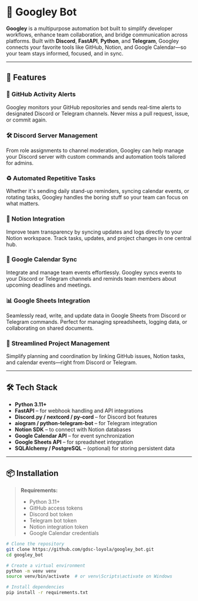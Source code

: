 # 🤖 Googley Bot

**Googley** is a multipurpose automation bot built to simplify developer workflows, enhance team collaboration, and bridge communication across platforms. Built with **Discord**, **FastAPI**, **Python**, and **Telegram**, Googley connects your favorite tools like GitHub, Notion, and Google Calendar—so your team stays informed, focused, and in sync.

---

## 🚀 Features

### 🔔 GitHub Activity Alerts
Googley monitors your GitHub repositories and sends real-time alerts to designated Discord or Telegram channels. Never miss a pull request, issue, or commit again.

### 🛠️ Discord Server Management
From role assignments to channel moderation, Googley can help manage your Discord server with custom commands and automation tools tailored for admins.

### ♻️ Automated Repetitive Tasks
Whether it's sending daily stand-up reminders, syncing calendar events, or rotating tasks, Googley handles the boring stuff so your team can focus on what matters.

### 🧠 Notion Integration
Improve team transparency by syncing updates and logs directly to your Notion workspace. Track tasks, updates, and project changes in one central hub.

### 📅 Google Calendar Sync
Integrate and manage team events effortlessly. Googley syncs events to your Discord or Telegram channels and reminds team members about upcoming deadlines and meetings.

### 📊 Google Sheets Integration
Seamlessly read, write, and update data in Google Sheets from Discord or Telegram commands. Perfect for managing spreadsheets, logging data, or collaborating on shared documents.

### 🧩 Streamlined Project Management
Simplify planning and coordination by linking GitHub issues, Notion tasks, and calendar events—right from Discord or Telegram.

---

## 🛠 Tech Stack

- **Python 3.11+**
- **FastAPI** – for webhook handling and API integrations
- **Discord.py / nextcord / py-cord** – for Discord bot features
- **aiogram / python-telegram-bot** – for Telegram integration
- **Notion SDK** – to connect with Notion databases
- **Google Calendar API** – for event synchronization
- **Google Sheets API** – for spreadsheet integration
- **SQLAlchemy / PostgreSQL** – (optional) for storing persistent data

---

## 📦 Installation

> **Requirements:**
> - Python 3.11+
> - GitHub access tokens
> - Discord bot token
> - Telegram bot token
> - Notion integration token
> - Google Calendar credentials

```bash
# Clone the repository
git clone https://github.com/gdsc-loyola/googley_bot.git
cd googley_bot

# Create a virtual environment
python -m venv venv
source venv/bin/activate  # or venv\Scripts\activate on Windows

# Install dependencies
pip install -r requirements.txt
